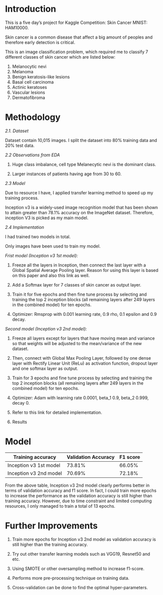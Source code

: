 # Introduction
This is a five day’s project for Kaggle Competition: Skin Cancer MNIST: HAM10000. 

Skin cancer is a common disease that affect a big amount of peoples and therefore early detection is critical. 

This is an image classification problem, which required me to classify 7 different classes of skin cancer 
which are listed below:
1. Melanocytic nevi 
2. Melanoma 
3. Benign keratosis-like lesions
4. Basal cell carcinoma 
5. Actinic keratoses 
6. Vascular lesions 
7. Dermatofibroma


# Methodology

_2.1. Dataset_

Dataset contain 10,015 images. I split the dataset into 80% training data and 20% test data.

_2.2 Observations from EDA_

1.	Huge class imbalance, cell type Melanecytic nevi is the dominant class.

2.	Larger instances of patients having age from 30 to 60.

_2.3 Model_

Due to resource I have, I applied transfer learning method to speed up my training process. 

Inception v3 is a widely-used image recognition model that has been shown to attain greater than 78.1% accuracy on the ImageNet dataset. Therefore, inception V3 is picked as my main model.

_2.4 Implementation_

I had trained two models in total. 

Only images have been used to train my model. 

*Frist model (Inception v3 1st model):*

1.	Freeze all the layers in Inception, then connect the last layer with a Global Spatial Average Pooling layer. 
Reason for using this layer is based on this paper and also this link as well. 

2.	Add a Softmax layer for 7 classes of skin cancer as output layer.

3.	Train it for five epochs and then fine tune process by selecting and training the top 2 inception 
blocks (all remaining layers after 249 layers in the combined model) for ten epochs.

4.	Optimizer: Rmsprop with 0.001 learning rate, 0.9 rho, 0.1 epsilon and 0.9 decay.

*Second model (Inception v3 2nd model):*

1.	Freeze all layers except for layers that have moving mean and variance so that 
weights will be adjusted to the mean/variance of the new dataset.

2.	Then, connect with Global Max Pooling Layer, followed by one dense layer with 
Rectify Linear Unit (ReLu) as activation function, dropout layer and one softmax layer as output.

3.	Train for 3 epochs and fine tune process by selecting and training the top 2 inception 
blocks (all remaining layers after 249 layers in the combined model) for ten epochs.

4.	Optimizer: Adam with learning rate 0.0001, beta_1 0.9, beta_2 0.999, decay 0.

5.	Refer to this link for detailed implementation.

3. Results

# Model
| Training accuracy | Validation Accuracy | F1 score |
| ----------------- | ------------------- | -------- |
| Inception v3 1st model | 73.81% | 66.05% | 0.116 |
| Inception v3 2nd model | 70.69% | 72.18% | 0.128 |

From the above table, Inception v3 2nd model clearly performs 
better in terms of validation accuracy and f1 score. In fact, 
I could train more epochs to increase the performance as the 
validation accuracy is still higher than training accuracy. 
However, due to time constraint and limited computing resources, 
I only managed to train a total of 13 epochs.

# Further Improvements

1.	Train more epochs for Inception v3 2nd model as validation accuracy is still higher than the training accuracy.

2.	Try out other transfer learning models such as VGG19, Resnet50 and etc.

3.	Using SMOTE or other oversampling method to increase f1-score.

4.	Performs more pre-processing technique on training data.

5.	Cross-validation can be done to find the optimal hyper-parameters.
